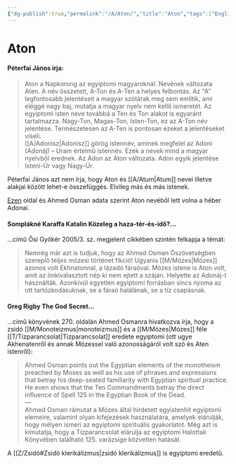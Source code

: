 ```yaml
---
{"dg-publish":true,"permalink":"/A/Aton/","title":"Aton","tags":["Englishtexttranslated"],"created":"2023-10-03T11:47","updated":"2024-02-01T11:14"}
---
```



# Aton

#### Péterfai János írja:

> Aton a Napkorong az egyiptomi magyaroknál. Nevének változata Aten. A név összetett, A-Ton és A-Ten a helyes felbontás. Az "A" legfontosabb jelentéseit a magyar szótárak meg sem említik, ami eléggé nagy baj, mutatja a magyar nyelv nem kellő ismeretét. Az egyiptomi isten neve továbbá a Ten és Ton alakot is egyaránt tartalmazza. Nagy-Ton, Magas-Ton, Isten-Ton, ez az A-Ton név jelentése. Természetesen az A-Ten is pontosan ezeket a jelentéseket viseli.  
> [[A/Adonisz\|Adonisz]] görög istennév, aminek megfelel az Adoni (Adonáj) – Uram értelmű istennév. Ezek a nevek mind a magyar nyelvből erednek. Az Adon az Aton változata. Adon egyik jelentése Isteni-Úr vagy Nagy-Úr.  

Péterfai János azt nem írja, hogy Aton és [[A/Atum\|Atum]] nevei illetve alakjai között lehet-e összefüggés. Elvileg más és más istenek.  

[Ezen](http://weekly.ahram.org.eg/2004/672/profile.htm) oldal és Ahmed Osman adata szerint Aton nevéből lett volna a héber Adonai.  

#### Somplákné Karaffa Katalin Közeleg a haza-tér-és-idő?...

...című Ősi Gyökér 2005/3. sz. megjelent cikkében szintén felkapja a témát:  
> Nemrég már azt is tudjuk, hogy az Ahmed Osman Ószövetségben szereplő teljes mózesi történet fikció! Ugyanis [[M/Mózes\|Mózes]] azonos volt Ekhnatonnal, a lázadó fáraóval. Mózes istene is Aton volt, amit az önkiválasztott nép ki nem ejtett a száján. Helyette az Adonáj-t használták. Azonkívül egyetlen egyiptomi forrásban sincs nyoma az ott tartózkodásuknak, se a fáraó halálának, se a tíz csapásnak.  

#### Greg Rigby The God Secret...

...című könyvének 270. oldalán Ahmed Osmanra hivatkozva írja, hogy a zsidó [[M/Monoteizmus\|monoteizmus]] és a [[M/Mózes\|Mózes]] féle [[T/Tízparancsolat\|Tízparancsolat]] eredete egyiptomi (ott ugye Akhenatenről és annak Mózessel való azonosságáról volt szó és Aten istenről):  
> Ahmed Osman points out the Egyptian elements of the monotheism preached by Moses as well as his use of phrases and expressions that betray his deep-seated familiarity with Egyptian spiritual practice. He even shows that the Ten Commandments betray the direct influence of Spell 125 in the Egyptian Book of the Dead.  
> —  
> Ahmed Osman rámutat a Mózes által hirdetett egyistenhit egyiptomi elemeire, valamint olyan kifejezések használatára, amelyek elárulják, hogy mélyen ismeri az egyiptomi spirituális gyakorlatot. Még azt is kimutatja, hogy a Tízparancsolat elárulja az egyiptomi Halottak Könyvében található 125. varázsige közvetlen hatását.  

A [[Z/Zsidó#Zsidó klerikálizmus\|zsidó klerikálizmus]] is egyiptomi eredetű.